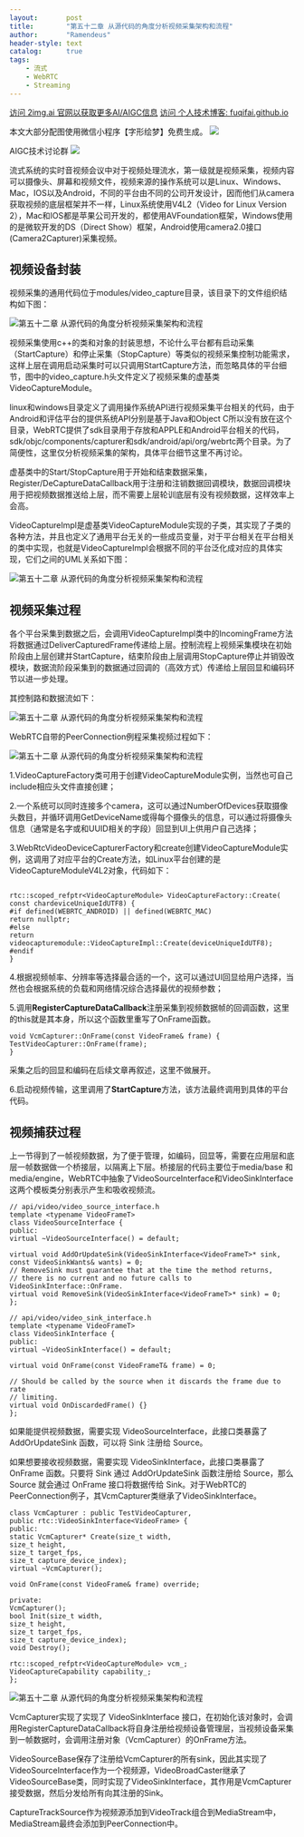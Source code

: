 ```yaml
---
layout:       post
title:        "第五十二章 从源代码的角度分析视频采集架构和流程"
author:       "Ramendeus"
header-style: text
catalog:      true
tags:
    - 流式
    - WebRTC
    - Streaming
---
```


[访问 2img.ai 官网以获取更多AI/AIGC信息](https://2img.ai)
[访问 个人技术博客: fuqifai.github.io](https://fuqifai.github.io)

本文大部分配图使用微信小程序【字形绘梦】免费生成。
![](/img/小程序码.png)

AIGC技术讨论群
![](/img/RA群永久二维码.png)

流式系统的实时音视频会议中对于视频处理流水，第一级就是视频采集，视频内容可以摄像头、屏幕和视频文件，视频来源的操作系统可以是Linux、Windows、Mac，IOS以及Android，不同的平台由不同的公司开发设计，因而他们从camera获取视频的底层框架并不一样，Linux系统使用V4L2（Video for Linux Version 2），Mac和IOS都是苹果公司开发的，都使用AVFoundation框架，Windows使用的是微软开发的DS（Direct Show）框架，Android使用camera2.0接口(Camera2Capturer)采集视频。

## 视频设备封装

视频采集的通用代码位于modules/video\_capture目录，该目录下的文件组织结构如下图：

![第五十二章 从源代码的角度分析视频采集架构和流程](https://www.shxcj.com/wp-content/uploads/2024/09/image-688.png)

视频采集使用c++的类和对象的封装思想，不论什么平台都有启动采集（StartCapture）和停止采集（StopCapture）等类似的视频采集控制功能需求，这样上层在调用启动采集时可以只调用StartCapture方法，而忽略具体的平台细节，图中的video\_capture.h头文件定义了视频采集的虚基类VideoCaptureModule。

linux和windows目录定义了调用操作系统API进行视频采集平台相关的代码，由于Android和评估平台的提供系统API分别是基于Java和Object C所以没有放在这个目录，WebRTC提供了sdk目录用于存放和APPLE和Android平台相关的代码，sdk/objc/components/capturer和sdk/android/api/org/webrtc两个目录。为了简便性，这里仅分析视频采集的架构，具体平台细节这里不再讨论。

虚基类中的Start/StopCapture用于开始和结束数据采集，Register/DeCaptureDataCallback用于注册和注销数据回调模块，数据回调模块用于把视频数据推送给上层，而不需要上层轮训底层有没有视频数据，这样效率上会高。

VideoCaptureImpl是虚基类VideoCaptureModule实现的子类，其实现了子类的各种方法，并且也定义了通用平台无关的一些成员变量，对于平台相关在平台相关的类中实现，也就是VideoCaptureImpl会根据不同的平台泛化成对应的具体实现，它们之间的UML关系如下图：

![第五十二章 从源代码的角度分析视频采集架构和流程](https://www.shxcj.com/wp-content/uploads/2024/09/image-689.png)

## 视频采集过程

各个平台采集到数据之后，会调用VideoCaptureImpl类中的IncomingFrame方法将数据通过DeliverCapturedFrame传递给上层。控制流程上视频采集模块在初始阶段由上层创建并StartCapture，结束阶段由上层调用StopCapture停止并销毁改模块，数据流阶段采集到的数据通过回调的（高效方式）传递给上层回显和编码环节以进一步处理。

其控制路和数据流如下：

![第五十二章 从源代码的角度分析视频采集架构和流程](https://www.shxcj.com/wp-content/uploads/2024/09/image-687.png)

WebRTC自带的PeerConnection例程采集视频过程如下：

![第五十二章 从源代码的角度分析视频采集架构和流程](https://www.shxcj.com/wp-content/uploads/2024/09/image-686.png)

1.VideoCaptureFactory类可用于创建VideoCaptureModule实例，当然也可自己include相应头文件直接创建；

2.一个系统可以同时连接多个camera，这可以通过NumberOfDevices获取摄像头数目，并循环调用GetDeviceName或得每个摄像头的信息，可以通过将摄像头信息（通常是名字或和UUID相关的字段）回显到UI上供用户自己选择；

3.WebRtcVideoDeviceCapturerFactory和create创建VideoCaptureModule实例，这调用了对应平台的Create方法，如Linux平台创建的是VideoCaptureModuleV4L2对象，代码如下：

```

rtc::scoped_refptr<VideoCaptureModule> VideoCaptureFactory::Create(
const chardeviceUniqueIdUTF8) {
#if defined(WEBRTC_ANDROID) || defined(WEBRTC_MAC)
return nullptr;
#else
return videocapturemodule::VideoCaptureImpl::Create(deviceUniqueIdUTF8);
#endif
}
```

4.根据视频帧率、分辨率等选择最合适的一个，这可以通过UI回显给用户选择，当然也会根据系统的负载和网络情况综合选择最优的视频参数；

5.调用**RegisterCaptureDataCallback**注册采集到视频数据帧的回调函数，这里的this就是其本身，所以这个函数里重写了OnFrame函数。

```
void VcmCapturer::OnFrame(const VideoFrame& frame) {
TestVideoCapturer::OnFrame(frame);
}
```

采集之后的回显和编码在后续文章再叙述，这里不做展开。

6.启动视频传输，这里调用了**StartCapture**方法，该方法最终调用到具体的平台代码。

## 视频捕获过程

上一节得到了一帧视频数据，为了便于管理，如编码，回显等，需要在应用层和底层一帧数据做一个桥接层，以隔离上下层。桥接层的代码主要位于media/base 和media/engine，WebRTC中抽象了VideoSourceInterface和VideoSinkInterface这两个模板类分别表示产生和吸收视频流。

```
// api/video/video_source_interface.h
template <typename VideoFrameT>
class VideoSourceInterface {
public:
virtual ~VideoSourceInterface() = default;

virtual void AddOrUpdateSink(VideoSinkInterface<VideoFrameT>* sink,
const VideoSinkWants& wants) = 0;
// RemoveSink must guarantee that at the time the method returns,
// there is no current and no future calls to VideoSinkInterface::OnFrame.
virtual void RemoveSink(VideoSinkInterface<VideoFrameT>* sink) = 0;
};

// api/video/video_sink_interface.h
template <typename VideoFrameT>
class VideoSinkInterface {
public:
virtual ~VideoSinkInterface() = default;

virtual void OnFrame(const VideoFrameT& frame) = 0;

// Should be called by the source when it discards the frame due to rate
// limiting.
virtual void OnDiscardedFrame() {}
};
```

如果能提供视频数据，需要实现 VideoSourceInterface，此接口类暴露了 AddOrUpdateSink 函数，可以将 Sink 注册给 Source。

如果想要接收视频数据，需要实现 VideoSinkInterface，此接口类暴露了 OnFrame 函数。只要将 Sink 通过 AddOrUpdateSink 函数注册给 Source，那么 Source 就会通过 OnFrame 接口将数据传给 Sink。对于WebRTC的PeerConnection例子，其VcmCapturer类继承了VideoSinkInterface。

```
class VcmCapturer : public TestVideoCapturer,
public rtc::VideoSinkInterface<VideoFrame> {
public:
static VcmCapturer* Create(size_t width,
size_t height,
size_t target_fps,
size_t capture_device_index);
virtual ~VcmCapturer();

void OnFrame(const VideoFrame& frame) override;

private:
VcmCapturer();
bool Init(size_t width,
size_t height,
size_t target_fps,
size_t capture_device_index);
void Destroy();

rtc::scoped_refptr<VideoCaptureModule> vcm_;
VideoCaptureCapability capability_;
};
```

![第五十二章 从源代码的角度分析视频采集架构和流程](https://www.shxcj.com/wp-content/uploads/2024/09/image-690.png)

VcmCapturer实现了实现了 VideoSinkInterface 接口，在初始化该对象时，会调用RegisterCaptureDataCallback将自身注册给视频设备管理层，当视频设备采集到一帧数据时，会调用注册对象（VcmCapturer）的OnFrame方法。

VideoSourceBase保存了注册给VcmCapturer的所有sink，因此其实现了VideoSourceInterface作为一个视频源，VideoBroadCaster继承了VideoSourceBase类，同时实现了VideoSinkInterface，其作用是VcmCapturer接受数据，然后分发给所有向其注册的Sink。

CaptureTrackSource作为视频源添加到VideoTrack组合到MediaStream中，MediaStream最终会添加到PeerConnection中。

